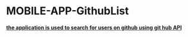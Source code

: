 # MOBILE-APP-GithubList

<u><b>the application is used to search for users on github using git hub API </u></b>
